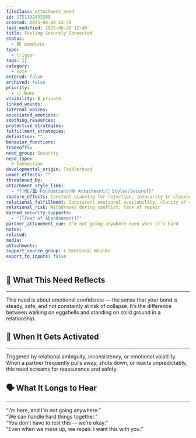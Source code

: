 ```yaml
---
fileClass: attachment_need
id: 1751132433289
created: 2025-06-28 12:40
last_modified: 2025-06-28 12:40
title: Feeling Securely Connected
status:
  - 🟩 complete
type:
  - trigger
tags: []
category:
  - note
entered: false
archived: false
priority:
  - ⚪ None
visibility: 🔒 private
linked_wounds: 
internal_voices: 
associated_emotions: 
soothing_resources: 
protective_strategies: 
fulfillment_strategies: 
definition: ""
behavior_functions: 
tradeoffs: 
need_group: Security
need_type:
  - Connection
developmental_origin: Toddlerhood
unmet_effects: ""
threatened_by: 
attachment_style_link:
  - "[[ME/🏛️ Foundations/🕸️ Attachment/🔗 Styles/Secure]]"
rupture_effects: Constant scanning for rejection, insecurity in closeness
relational_fulfillment: Consistent emotional availability, clarity of commitment
relational_risk: Withdrawal during conflict; lack of repair
earned_security_supports:
  - "[[Fear of Abandonment]]"
partner_attunement_cue: I’m not going anywhere—even when it’s hard
notes: 
related: 
media: 
attachments: 
support_source_group: 🌀 Emotional Wounds
export_to_inputs: false
---
```


## 🤝 What This Need Reflects
---
This need is about emotional confidence — the sense that your bond is steady, safe, and not constantly at risk of collapse. It’s the difference between walking on eggshells and standing on solid ground in a relationship.

## 🧲 When It Gets Activated
---
Triggered by relational ambiguity, inconsistency, or emotional volatility. When a partner frequently pulls away, shuts down, or reacts unpredictably, this need screams for reassurance and safety.

## 🗣️ What It Longs to Hear
---
“I’m here, and I’m not going anywhere.”  
“We can handle hard things together.”  
“You don’t have to test this — we’re okay.”  
“Even when we mess up, we repair. I want this with you.”
